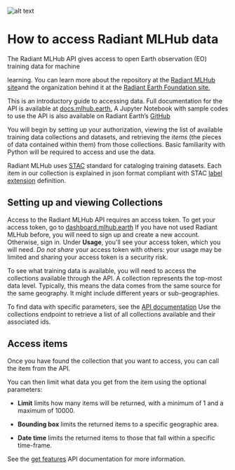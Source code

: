 
![alt text](https://mlhub.earth/_next/image?url=%2F_next%2Fstatic%2Fmedia%2Fradiant_mlhub.37e94424.png&w=750&q=75)
# **How to access Radiant MLHub data**

The Radiant MLHub API gives access to open Earth observation (EO) training data for machine

learning. You can learn more about the repository at the [Radiant MLHub site](https://mlhub.earth/)and the organization behind it at the [Radiant Earth Foundation site.](https://radiant.earth/)

This is an introductory guide to accessing data. Full documentation for the API is available at [docs.mlhub.earth](http://docs.mlhub.earth/)[.](http://docs.mlhub.earth/) A Jupyter Notebook with sample codes to use the API is also available on Radiant Earth’s [GitHub](https://github.com/radiantearth/mlhub-tutorials)

You will begin by setting up your authorization, viewing the list of available training data collections and datasets, and retrieving the *items* (the pieces of data contained within them) from those collections. Basic familiarity with Python will be required to access and use the data.

Radiant MLHub uses [STAC](https://stacspec.org/) standard for cataloging training datasets. Each item in our collection is
explained in json format compliant with STAC [label extension](https://github.com/radiantearth/stac-spec/tree/master/extensions/label) definition.

## Setting up and viewing Collections

Access to the Radiant MLHub API requires an access token. To get your access token, go to [dashboard.mlhub.earth](https://dashboard.mlhub.earth/) If you have not used Radiant MLHub before, you will need to sign up and create a new account. Otherwise, sign in. Under **Usage**, you'll see your access token, which you will need. *Do not share* your access token with others: your usage may be limited and sharing your access token is a security risk.

To see what training data is available, you will need to access the collections available through the API. A collection represents the top-most data level. Typically, this means the data comes from the same source for the same geography. It might include different years or sub-geographies.

To find data with specific parameters, see the [API documentation](http://docs.mlhub.earth/?python#the-feature-collections-in-the-dataset) Use the collections endpoint to retrieve a list of all collections available and their associated ids.

## Access items

Once you have found the collection that you want to access, you can call the item from the API.

You can then limit what data you get from the item using the optional parameters:

- **Limit** limits how many items will be returned, with a minimum of 1 and a maximum of 10000.

- **Bounding box** limits the returned items to a specific geographic area.

- **Date time** limits the returned items to those that fall within a specific time-frame.

See the [get features](http://docs.mlhub.earth/#getfeatures) API documentation for more information.

